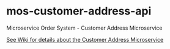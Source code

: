 # mos-customer-address-api
Microservice Order System - Customer Address Microservice

[See Wiki for details about the Customer Address Microservice](https://github.com/HammerheadShark666/mos-customer-address-api/wiki)
